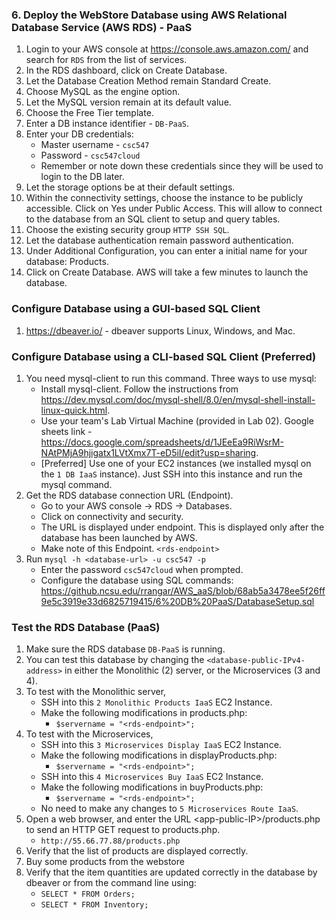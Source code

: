 
### 6. Deploy the WebStore Database using AWS Relational Database Service (AWS RDS) - PaaS

1. Login to your AWS console at https://console.aws.amazon.com/ and search for `RDS` from the list of services.  
2. In the RDS dashboard, click on Create Database.  
3. Let the Database Creation Method remain Standard Create.  
4. Choose MySQL as the engine option.  
5. Let the MySQL version remain at its default value.  
6. Choose the Free Tier template.  
7. Enter a DB instance identifier - `DB-PaaS`.    
8. Enter your DB credentials: 
	- Master username - `csc547` 
	- Password - `csc547cloud` 
	- Remember or note down these credentials since they will be used to login to the DB later.  
9. Let the storage options be at their default settings.  
10. Within the connectivity settings, choose the instance to be publicly accessible. Click on Yes under Public Access. This will allow to connect to the database from an SQL client to setup and query tables.  
11. Choose the existing security group  `HTTP SSH SQL`.
12. Let the database authentication remain password authentication.  
13. Under Additional Configuration, you can enter a initial name for your database: Products.  
14. Click on Create Database. AWS will take a few minutes to launch the database.

### Configure Database using a GUI-based SQL Client
1. https://dbeaver.io/ - dbeaver supports Linux, Windows, and Mac.  

### Configure Database using a CLI-based SQL Client (Preferred)
1. You need mysql-client to run this command. Three ways to use mysql:
	- Install mysql-client. Follow the instructions from https://dev.mysql.com/doc/mysql-shell/8.0/en/mysql-shell-install-linux-quick.html.
	- Use your team's Lab Virtual Machine (provided in Lab 02). Google sheets link - https://docs.google.com/spreadsheets/d/1JEeEa9RiWsrM-NAtPMjA9hjigatx1LVtXmx7T-eD5iI/edit?usp=sharing.  
	- [Preferred] Use one of your EC2 instances (we installed mysql on the `1 DB IaaS` instance). Just SSH into this instance and run the mysql command.
2. Get the RDS database connection URL (Endpoint).  
	- Go to your AWS console -> RDS -> Databases.  
	- Click on connectivity and security.  
	- The URL is displayed under endpoint. This is displayed only after the database has been launched by AWS.  
	- Make note of this Endpoint. `<rds-endpoint>`
3. Run `mysql -h <database-url> -u csc547 -p` 
	- Enter the password `csc547cloud` when prompted. 
	- Configure the database using SQL commands: https://github.ncsu.edu/rrangar/AWS_aaS/blob/68ab5a3478ee5f26ff9e5c3919e33d6825719415/6%20DB%20PaaS/DatabaseSetup.sql

### Test the RDS Database (PaaS)

1. Make sure the RDS database `DB-PaaS` is running.
2. You can test this database by changing the `<database-public-IPv4-address>` in either the Monolithic (2) server, or the Microservices (3 and 4).   
3. To test with the Monolithic server,
	- SSH into this `2 Monolithic Products IaaS` EC2 Instance.
	- Make the following modifications in products.php:  
		- `$servername = "<rds-endpoint>";`
4. To test with the Microservices,
	- SSH into this `3 Microservices Display IaaS` EC2 Instance.
	- Make the following modifications in displayProducts.php:  
		- `$servername = "<rds-endpoint>";`
	- SSH into this `4 Microservices Buy IaaS` EC2 Instance.
	- Make the following modifications in buyProducts.php:  
		- `$servername = "<rds-endpoint>";`
	- No need to make any changes to `5 Microservices Route IaaS`.
5. Open a web browser, and enter the URL \<app-public-IP>/products.php to send an HTTP GET request to products.php.   
   - `http://55.66.77.88/products.php`  
6. Verify that the list of products are displayed correctly.  
7. Buy some products from the webstore  
8. Verify that the item quantities are updated correctly in the database by dbeaver or from the command line using:
	- `SELECT * FROM Orders;`
	- `SELECT * FROM Inventory;`
